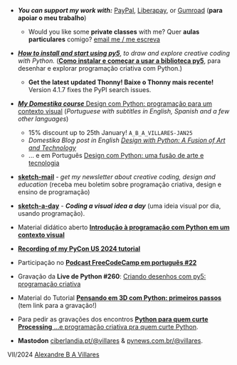 - ***You can support my work with:*** [PayPal](https://www.paypal.com/donate/?hosted_button_id=5B4MZ78C9J724), [Liberapay](https://liberapay.com/villares), or [Gumroad](https://gumroad.com/villares) (**para apoiar o meu trabalho**)
  - Would you like some **private classes** with me? Quer **aulas particulares** comigo? [email me / me escreva](https://abav.lugaralgum.com/contato)


- [***How to install and start using py5***](https://abav.lugaralgum.com/como-instalar-py5/index-EN.html), *to draw and explore creative coding with Python.* ([**Como instalar e começar a usar a biblioteca py5**](https://abav.lugaralgum.com/como-instalar-py5/), para desenhar e explorar programação criativa com Python.)
  - **Get the latest updated Thonny! Baixe o Thonny mais recente!** Version 4.1.7 fixes the PyPI search issues.


- [***My Domestika course*** Design com Python: programação para um contexto visual](
https://www.domestika.org/pt/courses/4307-design-com-python-programacao-para-um-contexto-visual/a_b_a_villares) (*Portuguese with subtitles in English, Spanish and a few other languages*)
  - 15% discount up to 25th January! `A_B_A_VILLARES-JAN25`
  - *Domestika Blog post in English* [*Design with Python: A Fusion of Art and Technology*](https://www.domestika.org/pt/blog/12310-design-with-python-a-fusion-of-art-and-technology?ttag=a_b_a_villares)
  - ... e em Português [Design com Python: uma fusão de arte e tecnologia](https://www.domestika.org/pt/blog/12306-design-com-python-um-fusao-de-arte-e-tecnologia?ttag=a_b_a_villares)

- [**sketch-mail**](https://villares.gumroad.com/l/sketch-mail)  - *get my newsletter about creative coding, design and education* (receba meu boletim sobre programação criativa, design e ensino de programação)

- [**sketch-a-day**](https://abav.lugaralgum.com/sketch-a-day) - ***Coding a visual idea a day*** (uma ideia visual por dia, usando programação).

- Material didático aberto [**Introdução à programação com Python em um contexto visual**](https://abav.lugaralgum.com/material-aulas/)

- [**Recording of my PyCon US 2024 tutorial**](https://www.youtube.com/watch?v=h5t522FnAMc)

- Participação no [**Podcast FreeCodeCamp em português #22**](https://www.freecodecamp.org/portuguese/news/podcast-ep22/)

- Gravação da **Live de Python #260**: [Criando desenhos com py5: programação criativa](https://www.youtube.com/watch?v=dAnIWmJ-2NI)  
- Material do Tutorial [**Pensando em 3D com Python: primeiros passos**](https://hackmd.io/@villares/pensando-3D-python) (tem link para a gravação!)

- Para pedir as gravações dos encontros [ **Python para quem curte Processing** ...e programação criativa pra quem curte Python](https://form.jotform.com/233352075438658).

- **Mastodon** [ciberlandia.pt/@villares](https://ciberlandia.pt/@villares) & [pynews.com.br/@villares](https://pynews.com.br/@villares).

VII/2024 [Alexandre B A Villares](https://abav.lugaralgum.com)
